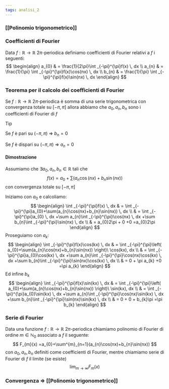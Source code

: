 ```yaml
---
tags: analisi_2
---
```

### [[Polinomio trigonometrico]]

### Coefficienti di Fourier

Data $f: \mathbb{R}\to \mathbb{R}$ $2\pi$-periodica definiamo coefficienti di Fourier relativi a $f$ i seguenti:
$$
\begin{align}
a_{0}  & = \frac{1}{2\pi}\int _{-\pi}^{\pi}f(x) \, dx \\
a_{n}  & = \frac{1}{\pi} \int _{-\pi}^{\pi}f(x)\cos(nx) \, dx  \\
b_{n}  & = \frac{1}{\pi} \int _{-\pi}^{\pi}f(x)\sin(nx) \, dx   
\end{align}
$$

### Teorema per il calcolo dei coefficienti di Fourier

Se $f: \mathbb{R}\to \mathbb{R}$ $2\pi$-periodica è somma di una serie trigonometrica con convergenza totale su $[-\pi,\pi]$ allora abbiamo che $a_{0},a_{n},b_{n}$ sono i coefficienti di Fourier di $f$

>[!tip]
>Se $f$ è pari su $(-\pi,\pi)$ => $b_{n} = 0$
>
>Se $f$ è dispari su $(-\pi,\pi)$ => $a_{n} = 0$

#### Dimostrazione

Assumiamo che $\exists {a_{0},a_{n},b_{n}} \in   {}\mathbb{R}$ tali che 
$$
f(x)=a_{0}+\sum(a_{n}\cos(nx)+b_{n}\sin(nx))
$$
con convergenza totale su $[-\pi,\pi]$

Iniziamo con $a_{0}$ e calcoliamo:
$$
\begin{align}
\int _{-\pi}^{\pi}f(x) \, dx  & = \int _{-\pi}^{\pi}a_{0}+\sum(a_{n}\cos(nx)+b_{n}\sin(nx)) \, dx \\
 & = \int _{-\pi}^{\pi}a_{0} \, dx +\sum a_{n}\int _{-\pi}^{\pi}\cos(nx) \, dx +\sum b_{n}\int _{-\pi}^{\pi}\sin(nx) \, dx  \\
  & = a_{0}2\pi + 0 +0 =a_{0}2\pi
\end{align}
$$
Proseguiamo con $a_{k}$:
$$
\begin{align}
\int _{-\pi}^{\pi}f(x)\cos(kx) \, dx  & = \int _{-\pi}^{\pi}\left( a_{0}+\sum(a_{n}\cos(nx)+b_{n}\sin(nx))  \right)\ \cos(kx), dx \\
 & = \int _{-\pi}^{\pi}a_{0}\cos(kx) \, dx +\sum a_{n}\int _{-\pi}^{\pi}\cos(nx)\cos(kx) \, dx +\sum b_{n}\int _{-\pi}^{\pi}\sin(nx)\cos(kx) \, dx  \\
  & = 0 + \pi a_{k} +0 =\pi a_{k}
\end{align}
$$
Ed infine $b_{k}$
$$
\begin{align}
\int _{-\pi}^{\pi}f(x)\sin(kx) \, dx  & = \int _{-\pi}^{\pi}\left( a_{0}+\sum(a_{n}\cos(nx)+b_{n}\sin(nx))  \right)\ \sin(kx), dx \\
 & = \int _{-\pi}^{\pi}a_{0}\sin(kx) \, dx +\sum a_{n}\int _{-\pi}^{\pi}\cos(nx)\sin(kx) \, dx +\sum b_{n}\int _{-\pi}^{\pi}\sin(nx)\sin(kx) \, dx  \\
  & = 0 + 0 + b_{k}\pi =\pi b_{k}
\end{align}
$$


### Serie di Fourier

Data una funzione $f: \mathbb{R} \to \mathbb{R}$ $2\pi$-periodica chiamiamo polinomio di Fourier di ordine $m\in \mathbb{N}_{0}$ associato a $f$ il seguente:
$$
F_{m}(x) =a_{0}+\sum^{m}_{n=1}(a_{n}\cos(nx)+b_{n}\sin(nx))
$$
con $a_{0}, a_{n}, b_{n}$ definiti come coefficienti di Fourier, mentre chiamiamo serie di Fourier di $f$ il limite (se esiste)
$$
\lim_{ m \to \infty } {F_{m}(x)}
$$

### Convergenza => [[Polinomio trigonometrico]]